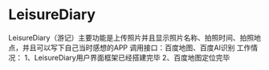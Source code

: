 # LeisureDiary
LeisureDiary（游记）主要功能是上传照片并且显示照片名称、拍照时间、拍照地点，并且可以写下自己当时感想的APP
调用接口：百度地图、百度AI识别
工作情况：
1、LeisureDiary用户界面框架已经搭建完毕
2、百度地图定位完毕
